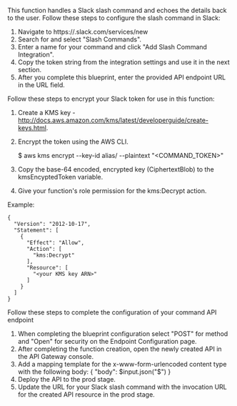 This function handles a Slack slash command and echoes the details back to the user.
Follow these steps to configure the slash command in Slack:
1. Navigate to https://<your-team-domain>.slack.com/services/new
2. Search for and select "Slash Commands".
3. Enter a name for your command and click "Add Slash Command Integration".
4. Copy the token string from the integration settings and use it in the next section.
5. After you complete this blueprint, enter the provided API endpoint URL in the URL field.

Follow these steps to encrypt your Slack token for use in this function:
1. Create a KMS key - http://docs.aws.amazon.com/kms/latest/developerguide/create-keys.html.
2. Encrypt the token using the AWS CLI.
    
    $ aws kms encrypt --key-id alias/<KMS key name> --plaintext "<COMMAND_TOKEN>"

3. Copy the base-64 encoded, encrypted key (CiphertextBlob) to the kmsEncyptedToken variable.
4. Give your function's role permission for the kms:Decrypt action.

Example:

    {
      "Version": "2012-10-17",
      "Statement": [
        {
          "Effect": "Allow",
          "Action": [
            "kms:Decrypt"
          ],
          "Resource": [
            "<your KMS key ARN>"
          ]
        }
      ]
    }

Follow these steps to complete the configuration of your command API endpoint
1. When completing the blueprint configuration select "POST" for method and
   "Open" for security on the Endpoint Configuration page.
2. After completing the function creation, open the newly created API in the
   API Gateway console.
3. Add a mapping template for the x-www-form-urlencoded content type with the
   following body: { "body": $input.json("$") }
4. Deploy the API to the prod stage.
5. Update the URL for your Slack slash command with the invocation URL for the
   created API resource in the prod stage.
